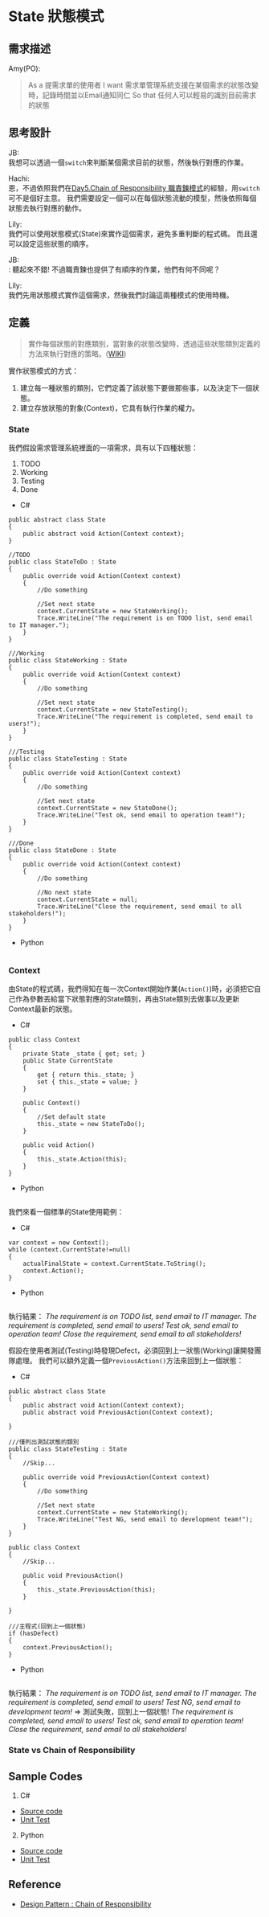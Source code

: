 # State 狀態模式

## 需求描述

Amy(PO):
> As a 提需求單的使用者
> I want 需求單管理系統支援在某個需求的狀態改變時，記錄時間並以Email通知同仁
> So that 任何人可以輕易的識別目前需求的狀態


## 思考設計

JB:<br>
我想可以透過一個`switch`來判斷某個需求目前的狀態，然後執行對應的作業。

Hachi:<br>
恩，不過依照我們在[Day5.Chain of Responsibility 職責鍊模式](https://ithelp.ithome.com.tw/articles/10193451)的經驗，用`switch`可不是個好主意。
我們需要設定一個可以在每個狀態流動的模型，然後依照每個狀態去執行對應的動作。

Lily:<br>
我們可以使用狀態模式(State)來實作這個需求，避免多重判斷的程式碼。
而且還可以設定這些狀態的順序。

JB:<br>:
聽起來不錯! 不過職責鍊也提供了有順序的作業，他們有何不同呢？

Lily:<br>
我們先用狀態模式實作這個需求，然後我們討論這兩種模式的使用時機。



## 定義

> 實作每個狀態的對應類別，當對象的狀態改變時，透過這些狀態類別定義的方法來執行對應的策略。([WIKI](https://en.wikipedia.org/wiki/State_pattern))


實作狀態模式的方式：
1. 建立每一種狀態的類別，它們定義了該狀態下要做那些事，以及決定下一個狀態。
2. 建立存放狀態的對象(Context)，它具有執行作業的權力。


### State

我們假設需求管理系統裡面的一項需求，具有以下四種狀態：
1. TODO 
2. Working
3. Testing
4. Done

* C#
```
public abstract class State
{
    public abstract void Action(Context context);
}

//TODO
public class StateToDo : State
{
    public override void Action(Context context)
    {
        //Do something

        //Set next state
        context.CurrentState = new StateWorking();
        Trace.WriteLine("The requirement is on TODO list, send email to IT manager.");
    }
}

///Working
public class StateWorking : State
{
    public override void Action(Context context)
    {
        //Do something

        //Set next state
        context.CurrentState = new StateTesting();
        Trace.WriteLine("The requirement is completed, send email to users!");
    }
}

///Testing
public class StateTesting : State
{
    public override void Action(Context context)
    {
        //Do something

        //Set next state
        context.CurrentState = new StateDone();
        Trace.WriteLine("Test ok, send email to operation team!");
    }
}

///Done
public class StateDone : State
{
    public override void Action(Context context)
    {
        //Do something
        
        //No next state
        context.CurrentState = null;
        Trace.WriteLine("Close the requirement, send email to all stakeholders!");
    }
}
```

* Python
```
```


### Context

由State的程式碼，我們得知在每一次Context開始作業(`Action()`)時，必須把它自己作為參數丟給當下狀態對應的State類別，再由State類別去做事以及更新Context最新的狀態。


* C#
```
public class Context
{
    private State _state { get; set; }
    public State CurrentState
    {
        get { return this._state; }
        set { this._state = value; }
    }

    public Context()
    {
        //Set default state
        this._state = new StateToDo();
    }

    public void Action()
    {
        this._state.Action(this);
    }
}
```

* Python
```
```


我們來看一個標準的State使用範例：

* C#
```
var context = new Context();
while (context.CurrentState!=null)
{
    actualFinalState = context.CurrentState.ToString();
    context.Action();
}
```

* Python
```
```

 執行結果：
*The requirement is on TODO list, send email to IT manager.*
*The requirement is completed, send email to users!*
*Test ok, send email to operation team!*
*Close the requirement, send email to all stakeholders!*



假設在使用者測試(Testing)時發現Defect，必須回到上一狀態(Working)讓開發團隊處理。
我們可以額外定義一個`PreviousAction()`方法來回到上一個狀態：

* C#
```
public abstract class State
{
    public abstract void Action(Context context);
    public abstract void PreviousAction(Context context);
    
}

///僅列出測試狀態的類別
public class StateTesting : State
{
    //Skip...

    public override void PreviousAction(Context context)
    {
        //Do something

        //Set next state
        context.CurrentState = new StateWorking();
        Trace.WriteLine("Test NG, send email to development team!");
    }
}

public class Context
{
    //Skip...

    public void PreviousAction()
    {
        this._state.PreviousAction(this);
    }

}

///主程式(回到上一個狀態)
if (hasDefect)
{
    context.PreviousAction();
}
```

* Python
```
```

執行結果：
*The requirement is on TODO list, send email to IT manager.*
*The requirement is completed, send email to users!*
*Test NG, send email to development team!*  => 測試失敗，回到上一個狀態!
*The requirement is completed, send email to users!*
*Test ok, send email to operation team!*
*Close the requirement, send email to all stakeholders!*




### State vs Chain of Responsibility




## Sample Codes

1. C#
- [Source code](https://github.com/KarateJB/DesignPattern.Sample/tree/master/CSharp/DP.Domain/Samples/ChainOfResponsibility)
- [Unit Test](https://github.com/KarateJB/DesignPattern.Sample/blob/master/CSharp/DP.UnitTest/UtChainOfResposibility.cs)

2. Python
- [Source code](https://github.com/KarateJB/DesignPattern.Sample/tree/master/Python/Samples/ChainOfResponsibility)
- [Unit Test](https://github.com/KarateJB/DesignPattern.Sample/blob/master/Python/Samples/ChainOfResponsibility/UtChainOfResponsibility.py)


## Reference

- [Design Pattern : Chain of Responsibility](http://karatejb.blogspot.tw/2013/10/design-pattern-chain-of-responsibility.html)
